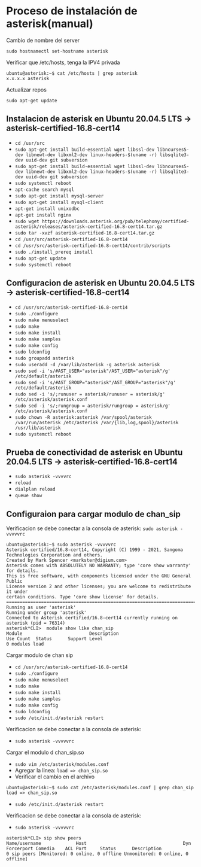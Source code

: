 # Proceso de instalación de asterisk(manual)

Cambio de nombre del server
```
sudo hostnamectl set-hostname asterisk

```
Verificar que /etc/hosts, tenga la IPV4 privada

```
ubuntu@asterisk:~$ cat /etc/hosts | grep asterisk
x.x.x.x asterisk

```

Actualizar repos

```
sudo apt-get update

```
## Instalacion de asterisk en Ubuntu 20.04.5 LTS -> asterisk-certified-16.8-cert14

* `cd /usr/src`
* `sudo apt-get install build-essential wget libssl-dev libncurses5-dev libnewt-dev libxml2-dev linux-headers-$(uname -r) libsqlite3-dev uuid-dev git subversion`
* `sudo apt-get install build-essential wget libssl-dev libncurses5-dev libnewt-dev libxml2-dev linux-headers-$(uname -r) libsqlite3-dev uuid-dev git subversion`
* `sudo systemctl reboot`
* `apt-cache search mysql`
* `sudo apt-get install mysql-server`
* `sudo apt-get install mysql-client`
* `apt-get install unixodbc`
* `apt-get install nginx`
* `sudo wget https://downloads.asterisk.org/pub/telephony/certified-asterisk/releases/asterisk-certified-16.8-cert14.tar.gz`
* `sudo tar -xvzf asterisk-certified-16.8-cert14.tar.gz`
* `cd /usr/src/asterisk-certified-16.8-cert14`
* `cd /usr/src/asterisk-certified-16.8-cert14/contrib/scripts`
* `sudo ./install_prereq install`
* `sudo apt-get update`
* `sudo systemctl reboot`

## Configuracion de asterisk en Ubuntu 20.04.5 LTS -> asterisk-certified-16.8-cert14

* `cd /usr/src/asterisk-certified-16.8-cert14`
* `sudo ./configure`
* `sudo make menuselect`
* `sudo make`
* `sudo make install`
* `sudo make samples`
* `sudo make config`
* `sudo ldconfig`
* `sudo groupadd asterisk`
* `sudo useradd -d /var/lib/asterisk -g asterisk asterisk`
* `sudo sed -i 's/#AST_USER="asterisk"/AST_USER="asterisk"/g' /etc/default/asterisk`
* `sudo sed -i 's/#AST_GROUP="asterisk"/AST_GROUP="asterisk"/g' /etc/default/asterisk`
* `sudo sed -i 's/;runuser = asterisk/runuser = asterisk/g' /etc/asterisk/asterisk.conf`
* `sudo sed -i 's/;rungroup = asterisk/rungroup = asterisk/g' /etc/asterisk/asterisk.conf`
* `sudo chown -R asterisk:asterisk /var/spool/asterisk /var/run/asterisk /etc/asterisk /var/{lib,log,spool}/asterisk /usr/lib/asterisk`
* `sudo systemctl reboot`

## Prueba de conectividad de asterisk en Ubuntu 20.04.5 LTS -> asterisk-certified-16.8-cert14

* `sudo asterisk -vvvvrc`
* `reload`
* `dialplan reload`
* `queue show`

## Configuraion para cargar modulo de chan_sip

Verificacion se debe conectar a la consola de asterisk: `sudo asterisk -vvvvvrc`

```
ubuntu@asterisk:~$ sudo asterisk -vvvvvrc
Asterisk certified/16.8-cert14, Copyright (C) 1999 - 2021, Sangoma Technologies Corporation and others.
Created by Mark Spencer <markster@digium.com>
Asterisk comes with ABSOLUTELY NO WARRANTY; type 'core show warranty' for details.
This is free software, with components licensed under the GNU General Public
License version 2 and other licenses; you are welcome to redistribute it under
certain conditions. Type 'core show license' for details.
=========================================================================
Running as user 'asterisk'
Running under group 'asterisk'
Connected to Asterisk certified/16.8-cert14 currently running on asterisk (pid = 76314)
asterisk*CLI>  module show like chan_sip
Module                         Description                              Use Count  Status      Support Level
0 modules load

```

Cargar modulo de chan sip

* `cd /usr/src/asterisk-certified-16.8-cert14`
* `sudo ./configure`
* `sudo make menuselect`
* `sudo make`
* `sudo make install`
* `sudo make samples`
* `sudo make config`
* `sudo ldconfig`
* `sudo /etc/init.d/asterisk restart`

Verificacion se debe conectar a la consola de asterisk: 
* `sudo asterisk -vvvvvrc`

Cargar el modulo d chan_sip.so

* `sudo vim /etc/asterisk/modules.conf`
* Agregar la linea: `load => chan_sip.so`
* Verificar el cambio en el archivo
```
ubuntu@asterisk:~$ sudo cat /etc/asterisk/modules.conf | grep chan_sip
load => chan_sip.so
```
* `sudo /etc/init.d/asterisk restart`

Verificacion se debe conectar a la consola de asterisk:
* `sudo asterisk -vvvvvrc`
```
asterisk*CLI> sip show peers
Name/username             Host                                    Dyn Forcerport Comedia    ACL Port     Status      Description                      
0 sip peers [Monitored: 0 online, 0 offline Unmonitored: 0 online, 0 offline]
```




